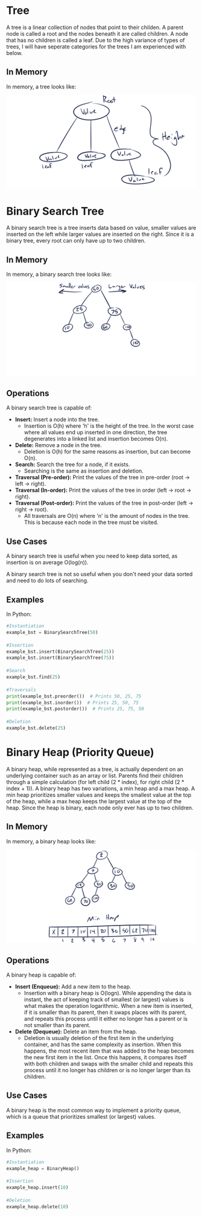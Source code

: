 # Tree

A tree is a linear collection of nodes that point to their childen. A parent node is called a root and the nodes beneath it are called children. A node that has no children is called a leaf. Due to the high variance of types of trees, I will have seperate categories for the trees I am experienced with below.

## In Memory

In memory, a tree looks like:

![Image of a tree in memory](images/tree.png)

# Binary Search Tree

A binary search tree is a tree inserts data based on value, smaller values are inserted on the left while larger values are inserted on the right. Since it is a binary tree, every root can only have up to two children.

## In Memory

In memory, a binary search tree looks like:

![Image of a Binary Tree in memory](images/binary_tree.png)

## Operations

A binary search tree is capable of:

* **Insert:** Insert a node into the tree.
    * Insertion is O(h) where 'h' is the height of the tree. In the worst case where all values end up inserted in one direction, the tree degenerates into a linked list and insertion becomes O(n).
* **Delete:** Remove a node in the tree.
    * Deletion is O(h) for the same reasons as insertion, but can become O(n).
* **Search:** Search the tree for a node, if it exists.
    * Searching is the same as insertion and deletion.
* **Traversal (Pre-order):** Print the values of the tree in pre-order (root -> left -> right).
* **Traversal (In-order):** Print the values of the tree in order (left -> root -> right).
* **Traversal (Post-order):** Print the values of the tree in post-order (left -> right -> root).
    * All traversals are O(n) where 'n' is the amount of nodes in the tree. This is because each node in the tree must be visited.

## Use Cases

A binary search tree is useful when you need to keep data sorted, as insertion is on average O(log(n)).

A binary search tree is not so useful when you don't need your data sorted and need to do lots of searching.

## Examples

In Python:

```python
#Instantiation
example_bst = BinarySearchTree(50)

#Insertion
example_bst.insert(BinarySearchTree(25))
example_bst.insert(BinarySearchTree(75))

#Search
example_bst.find(25)

#Traversals
print(example_bst.preorder())  # Prints 50, 25, 75
print(example_bst.inorder())  # Prints 25, 50, 75
print(example_bst.postorder())  # Prints 25, 75, 50

#Deletion
example_bst.delete(25)
```

# Binary Heap (Priority Queue)

A binary heap, while represented as a tree, is actually dependent on an underlying container such as an array or list. Parents find their children through a simple calculation (for left child (2 * index), for right child (2 * index + 1)). A binary heap has two variations, a min heap and a max heap. A min heap prioritizes smaller values and keeps the smallest value at the top of the heap, while a max heap keeps the largest value at the top of the heap. Since the heap is binary, each node only ever has up to two children.

## In Memory

In memory, a binary heap looks like:

![Image of a binary heap in memory](images/binary_heap.png)

## Operations

A binary heap is capable of:

* **Insert (Enqueue):** Add a new item to the heap.
    * Insertion with a binary heap is O(logn). While appending the data is instant, the act of keeping track of smallest (or largest) values is what makes the operation logarithmic. When a new item is inserted, if it is smaller than its parent, then it swaps places with its parent, and repeats this process until it either no longer has a parent or is not smaller than its parent.
* **Delete (Dequeue):** Delete an item from the heap.
    * Deletion is usually deletion of the first item in the underlying container, and has the same complexity as insertion. When this happens, the most recent item that was added to the heap becomes the new first item in the list. Once this happens, it compares itself with both children and swaps with the smaller child and repeats this process until it no longer has children or is no longer larger than its children.

## Use Cases

A binary heap is the most common way to implement a priority queue, which is a queue that prioritizes smallest (or largest) values.

## Examples

In Python:

```python
#Instantiation
example_heap = BinaryHeap()

#Insertion
example_heap.insert(10)

#Deletion
example_heap.delete(10)
```
